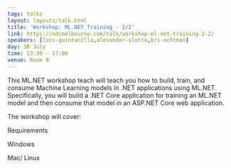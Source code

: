 ```yaml
---
tags: talks
layout: layouts/talk.html
title: 'Workshop: ML.NET Training - 2/2'
link: https://ndcmelbourne.com/talk/workshop-ml-net-training-2-2/
speakers: [luis-quintanilla,alexander-slotte,bri-achtman]
day: 30 July
time: 13:30 - 17:00
venue: Room 8
---
```

This ML.NET workshop teach will teach you how to build, train, and consume Machine Learning models in .NET applications using ML.NET. Specifically, you will build a .NET Core application for training an ML.NET model and then consume that model in an ASP.NET Core web application.


The workshop will cover:

Requirements

Windows

Mac/ Linux